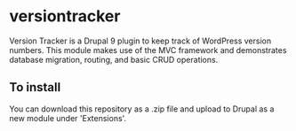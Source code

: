 # versiontracker
 Version Tracker is a Drupal 9 plugin to keep track of WordPress version numbers. This module makes use of the MVC framework and demonstrates database migration, routing, and basic CRUD operations.
 
 ## To install
 You can download this repository as a .zip file and upload to Drupal as a new module under 'Extensions'.
